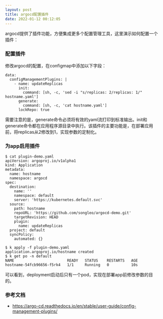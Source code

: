 ```yaml
---
layout: post
title: argocd配置插件
date: 2022-01-12 00:12:05
---
```


argocd提供了插件功能，方便集成更多个配置管理工具，这里演示如何配置一个插件：

### 配置插件

修改argocd的配置，在configmap中添加以下字段：

```
data:
  configManagementPlugins: |
    - name: updateReplicas
      init:
        command: [sh, -c, 'sed -i "s/replicas: 2/replicas: 1/" hostname.yaml']
      generate:
        command: [sh, -c, 'cat hostname.yaml']
      lockRepo: true
```

需要注意的是，generate命令必须将有效的yaml流打印到标准输出。init和generate命令都在应用程序源目录中执行。该插件的主要功能是，在部署应用前，将replicas从2修改到1，实现参数的定制化。

### 为app启用插件

```
$ cat plugin-demo.yaml
apiVersion: argoproj.io/v1alpha1
kind: Application
metadata:
  name: hostname
  namespace: argocd
spec:
  destination:
    name: ''
    namespace: default
    server: 'https://kubernetes.default.svc'
  source:
    path: hostname
    repoURL: 'https://github.com/songleo/argocd-demo.git'
    targetRevision: HEAD
    plugin:
      name: updateReplicas
  project: default
  syncPolicy:
    automated: {}

$ k apply -f plugin-demo.yaml
application.argoproj.io/hostname created
$ k get po -n default
NAME                        READY   STATUS    RESTARTS   AGE
hostname-54fcb96656-f5rk4   1/1     Running   0          10s
```

可以看到，deployment启动后只有一个pod，实现在部署app前修改参数的目的。

### 参考文档

- https://argo-cd.readthedocs.io/en/stable/user-guide/config-management-plugins/
